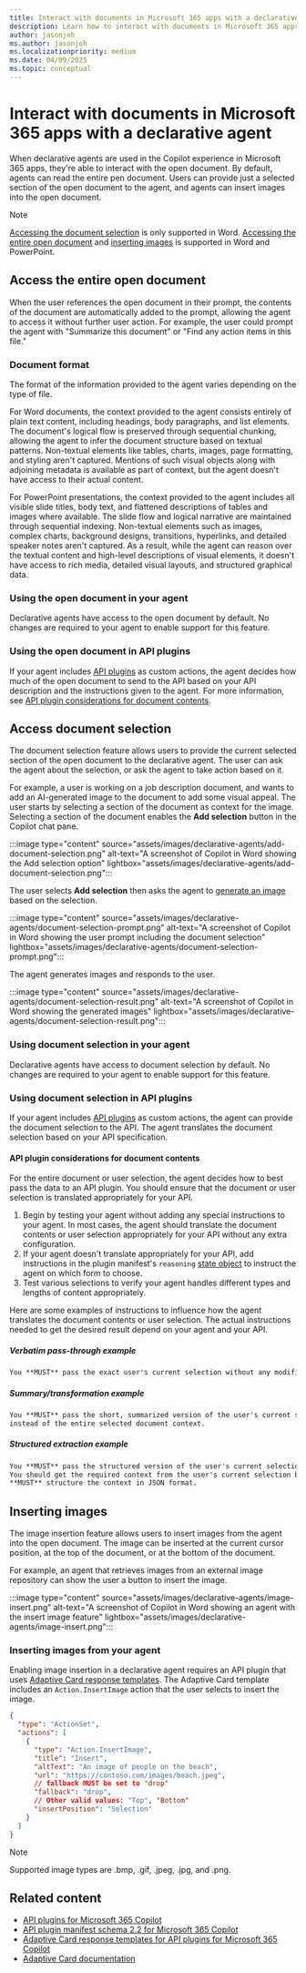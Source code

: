 ```yaml
---
title: Interact with documents in Microsoft 365 apps with a declarative agent
description: Learn how to interact with documents in Microsoft 365 apps with a declarative agent
author: jasonjoh
ms.author: jasonjoh
ms.localizationpriority: medium
ms.date: 04/09/2025
ms.topic: conceptual
---
```


# Interact with documents in Microsoft 365 apps with a declarative agent

When declarative agents are used in the Copilot experience in Microsoft 365 apps, they're able to interact with the open document. By default, agents can read the entire pen document. Users can provide just a selected section of the open document to the agent, and agents can insert images into the open document.

> [!NOTE]
> [Accessing the document selection](#access-document-selection) is only supported in Word. [Accessing the entire open document](#access-the-entire-open-document) and [inserting images](#inserting-images) is supported in Word and PowerPoint.

## Access the entire open document

When the user references the open document in their prompt, the contents of the document are automatically added to the prompt, allowing the agent to access it without further user action. For example, the user could prompt the agent with "Summarize this document" or "Find any action items in this file."

### Document format

The format of the information provided to the agent varies depending on the type of file.

For Word documents, the context provided to the agent consists entirely of plain text content, including headings, body paragraphs, and list elements. The document's logical flow is preserved through sequential chunking, allowing the agent to infer the document structure based on textual patterns. Non-textual elements like tables, charts, images, page formatting, and styling aren't captured. Mentions of such visual objects along with adjoining metadata is available as part of context, but the agent doesn't have access to their actual content.

For PowerPoint presentations, the context provided to the agent includes all visible slide titles, body text, and flattened descriptions of tables and images where available. The slide flow and logical narrative are maintained through sequential indexing. Non-textual elements such as images, complex charts, background designs, transitions, hyperlinks, and detailed speaker notes aren't captured. As a result, while the agent can reason over the textual content and high-level descriptions of visual elements, it doesn't have access to rich media, detailed visual layouts, and structured graphical data.

### Using the open document in your agent

Declarative agents have access to the open document by default. No changes are required to your agent to enable support for this feature.

### Using the open document in API plugins

If your agent includes [API plugins](overview-api-plugins.md) as custom actions, the agent decides how much of the open document to send to the API based on your API description and the instructions given to the agent. For more information, see [API plugin considerations for document contents](#api-plugin-considerations-for-document-contents).

## Access document selection

The document selection feature allows users to provide the current selected section of the open document to the declarative agent. The user can ask the agent about the selection, or ask the agent to take action based on it.

For example, a user is working on a job description document, and wants to add an AI-generated image to the document to add some visual appeal. The user starts by selecting a section of the document as context for the image. Selecting a section of the document enables the **Add selection** button in the Copilot chat pane.

:::image type="content" source="assets/images/declarative-agents/add-document-selection.png" alt-text="A screenshot of Copilot in Word showing the Add selection option" lightbox="assets/images/declarative-agents/add-document-selection.png":::

The user selects **Add selection** then asks the agent to [generate an image](image-generator.md) based on the selection.

:::image type="content" source="assets/images/declarative-agents/document-selection-prompt.png" alt-text="A screenshot of Copilot in Word showing the user prompt including the document selection" lightbox="assets/images/declarative-agents/document-selection-prompt.png":::

The agent generates images and responds to the user.

:::image type="content" source="assets/images/declarative-agents/document-selection-result.png" alt-text="A screenshot of Copilot in Word showing the generated images" lightbox="assets/images/declarative-agents/document-selection-result.png":::

### Using document selection in your agent

Declarative agents have access to document selection by default. No changes are required to your agent to enable support for this feature.

### Using document selection in API plugins

If your agent includes [API plugins](overview-api-plugins.md) as custom actions, the agent can provide the document selection to the API. The agent translates the document selection based on your API specification.

#### API plugin considerations for document contents

For the entire document or user selection, the agent decides how to best pass the data to an API plugin. You should ensure that the document or user selection is translated appropriately for your API.

1. Begin by testing your agent without adding any special instructions to your agent. In most cases, the agent should translate the document contents or user selection appropriately for your API without any extra configuration.
1. If your agent doesn't translate appropriately for your API, add instructions in the plugin manifest's `reasoning` [state object](api-plugin-manifest-2.3.md#state-object) to instruct the agent on which form to choose.
1. Test various selections to verify your agent handles different types and lengths of content appropriately.

Here are some examples of instructions to influence how the agent translates the document contents or user selection. The actual instructions needed to get the desired result depend on your agent and your API.

##### Verbatim pass-through example

```md
You **MUST** pass the exact user's current selection without any modifications as part of the `text` param.
```

##### Summary/transformation example

```md
You **MUST** pass the short, summarized version of the user's current selection as `prompt`
instead of the entire selected document context.
```

##### Structured extraction example

```md
You **MUST** pass the structured version of the user's current selection as part of the `data` param.
You should get the required context from the user's current selection based on the user's query and
**MUST** structure the context in JSON format.
```

## Inserting images

The image insertion feature allows users to insert images from the agent into the open document. The image can be inserted at the current cursor position, at the top of the document, or at the bottom of the document.

For example, an agent that retrieves images from an external image repository can show the user a button to insert the image.

:::image type="content" source="assets/images/declarative-agents/image-insert.png" alt-text="A screenshot of Copilot in Word showing an agent with the insert image feature" lightbox="assets/images/declarative-agents/image-insert.png":::

### Inserting images from your agent

Enabling image insertion in a declarative agent requires an API plugin that uses [Adaptive Card response templates](api-plugin-adaptive-cards.md). The Adaptive Card template includes an `Action.InsertImage` action that the user selects to insert the image.

```json
{
  "type": "ActionSet",
  "actions": [
    {
      "type": "Action.InsertImage",
      "title": "Insert",
      "altText": "An image of people on the beach",
      "url": "https://contoso.com/images/beach.jpeg",
      // fallback MUST be set to "drop"
      "fallback": "drop",
      // Other valid values: "Top", "Bottom"
      "insertPosition": "Selection"
    }
  ]
}
```

> [!NOTE]
> Supported image types are .bmp, .gif, .jpeg, .jpg, and .png.

## Related content

- [API plugins for Microsoft 365 Copilot](overview-api-plugins.md)
- [API plugin manifest schema 2.2 for Microsoft 365 Copilot](api-plugin-manifest-2.3.md)
- [Adaptive Card response templates for API plugins for Microsoft 365 Copilot](api-plugin-adaptive-cards.md)
- [Adaptive Card documentation](https://adaptivecards.microsoft.com)
